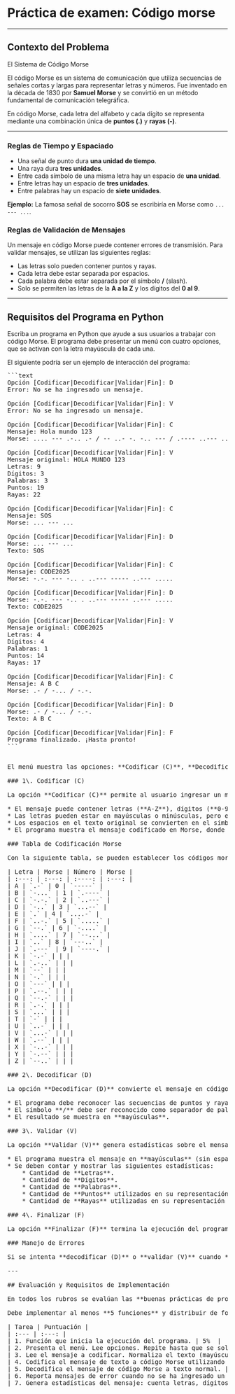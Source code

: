 # Práctica de examen: Código morse

---

## Contexto del Problema

El Sistema de Código Morse

El código Morse es un sistema de comunicación que utiliza secuencias de señales cortas y largas para representar letras y números. Fue inventado en la década de 1830 por **Samuel Morse** y se convirtió en un método fundamental de comunicación telegráfica.

En código Morse, cada letra del alfabeto y cada dígito se representa mediante una combinación única de **puntos (.)** y **rayas (-)**.

---

### Reglas de Tiempo y Espaciado

* Una señal de punto dura **una unidad de tiempo**.
* Una raya dura **tres unidades**.
* Entre cada símbolo de una misma letra hay un espacio de **una unidad**.
* Entre letras hay un espacio de **tres unidades**.
* Entre palabras hay un espacio de **siete unidades**.

**Ejemplo:** La famosa señal de socorro **SOS** se escribiría en Morse como `... --- ...`.

### Reglas de Validación de Mensajes

Un mensaje en código Morse puede contener errores de transmisión. Para validar mensajes, se utilizan las siguientes reglas:

* Las letras solo pueden contener puntos y rayas.
* Cada letra debe estar separada por espacios.
* Cada palabra debe estar separada por el símbolo **/** (slash).
* Solo se permiten las letras de la **A a la Z** y los dígitos del **0 al 9**.

---

## Requisitos del Programa en Python

Escriba un programa en Python que ayude a sus usuarios a trabajar con código Morse. El programa debe presentar un menú con cuatro opciones, que se activan con la letra mayúscula de cada una.

El siguiente podría ser un ejemplo de interacción del programa:

<pre>
```text
Opción [Codificar|Decodificar|Validar|Fin]: D
Error: No se ha ingresado un mensaje.

Opción [Codificar|Decodificar|Validar|Fin]: V
Error: No se ha ingresado un mensaje.

Opción [Codificar|Decodificar|Validar|Fin]: C
Mensaje: Hola mundo 123
Morse: .... --- .-.. .- / -- ..- -. -.. --- / .---- ..--- ...--

Opción [Codificar|Decodificar|Validar|Fin]: V
Mensaje original: HOLA MUNDO 123
Letras: 9
Dígitos: 3
Palabras: 3
Puntos: 19
Rayas: 22

Opción [Codificar|Decodificar|Validar|Fin]: C
Mensaje: SOS
Morse: ... --- ...

Opción [Codificar|Decodificar|Validar|Fin]: D
Morse: ... --- ...
Texto: SOS

Opción [Codificar|Decodificar|Validar|Fin]: C
Mensaje: CODE2025
Morse: -.-. --- -.. . ..--- ----- ..--- .....

Opción [Codificar|Decodificar|Validar|Fin]: D
Morse: -.-. --- -.. . ..--- ----- ..--- .....
Texto: CODE2025

Opción [Codificar|Decodificar|Validar|Fin]: V
Mensaje original: CODE2025
Letras: 4
Dígitos: 4
Palabras: 1
Puntos: 14
Rayas: 17

Opción [Codificar|Decodificar|Validar|Fin]: C
Mensaje: A B C
Morse: .- / -... / -.-.

Opción [Codificar|Decodificar|Validar|Fin]: D
Morse: .- / -... / -.-.
Texto: A B C

Opción [Codificar|Decodificar|Validar|Fin]: F
Programa finalizado. ¡Hasta pronto!
```
<pre>

El menú muestra las opciones: **Codificar (C)**, **Decodificar (D)**, **Validar (V)**, y **Finalizar (F)**. Si el usuario ingresa otra letra, el menú es desplegado de nuevo hasta que se provea una opción válida.

### 1\. Codificar (C)

La opción **Codificar (C)** permite al usuario ingresar un mensaje en texto normal.

* El mensaje puede contener letras (**A-Z**), dígitos (**0-9**) y **espacios**.
* Las letras pueden estar en mayúsculas o minúsculas, pero el programa las convierte internamente a **mayúsculas** para procesarlas.
* Los espacios en el texto original se convierten en el símbolo **/** (slash) en código Morse.
* El programa muestra el mensaje codificado en Morse, donde cada letra/dígito está **separado por un espacio**.

### Tabla de Codificación Morse

Con la siguiente tabla, se pueden establecer los códigos morse de cada letra y número:

| Letra | Morse | Número | Morse |
| :---: | :---: | :----: | :---: |
| A | `.-` | 0 | `-----` |
| B | `-...` | 1 | `.----` |
| C | `-.-.` | 2 | `..---` |
| D | `-..` | 3 | `...--` |
| E | `.` | 4 | `....-` |
| F | `..-.` | 5 | `.....` |
| G | `--.` | 6 | `-....` |
| H | `....` | 7 | `--...` |
| I | `..` | 8 | `---..` |
| J | `.---` | 9 | `----.` |
| K | `-.-` | | |
| L | `.-..` | | |
| M | `--` | | |
| N | `-.` | | |
| O | `---` | | |
| P | `.--.` | | |
| Q | `--.-` | | |
| R | `.-.` | | |
| S | `...` | | |
| T | `-` | | |
| U | `..-` | | |
| V | `...-` | | |
| W | `.--` | | |
| X | `-..-` | | |
| Y | `-.--` | | |
| Z | `--..` | | |

### 2\. Decodificar (D)

La opción **Decodificar (D)** convierte el mensaje en código Morse previamente ingresado de vuelta a texto normal.

* El programa debe reconocer las secuencias de puntos y rayas separadas por espacios como letras individuales.
* El símbolo **/** debe ser reconocido como separador de palabras.
* El resultado se muestra en **mayúsculas**.

### 3\. Validar (V)

La opción **Validar (V)** genera estadísticas sobre el mensaje original que fue **codificado anteriormente**.

* El programa muestra el mensaje en **mayúsculas** (sin espacios múltiples).
* Se deben contar y mostrar las siguientes estadísticas:
    * Cantidad de **Letras**.
    * Cantidad de **Dígitos**.
    * Cantidad de **Palabras**.
    * Cantidad de **Puntos** utilizados en su representación Morse.
    * Cantidad de **Rayas** utilizadas en su representación Morse.

### 4\. Finalizar (F)

La opción **Finalizar (F)** termina la ejecución del programa.

### Manejo de Errores

Si se intenta **decodificar (D)** o **validar (V)** cuando **no se ha ingresado un mensaje** previamente, el programa debe reportar un mensaje de error.

---

## Evaluación y Requisitos de Implementación

En todos los rubros se evalúan las **buenas prácticas de programación** vistas en el curso.

Debe implementar al menos **5 funciones** y distribuir de forma balanceada las tareas.

| Tarea | Puntuación |
| :--- | :---: |
| 1. Función que inicia la ejecución del programa. | 5%  |
| 2. Presenta el menú. Lee opciones. Repite hasta que se solicite finalizar. | 10%  |
| 3. Lee el mensaje a codificar. Normaliza el texto (mayúsculas, espacios). | 10%  |
| 4. Codifica el mensaje de texto a código Morse utilizando la tabla. | 30%  |
| 5. Decodifica el mensaje de código Morse a texto normal. | 25%  |
| 6. Reporta mensajes de error cuando no se ha ingresado un mensaje. | 10% |
| 7. Genera estadísticas del mensaje: cuenta letras, dígitos, palabras, puntos y rayas. | 10%  |
